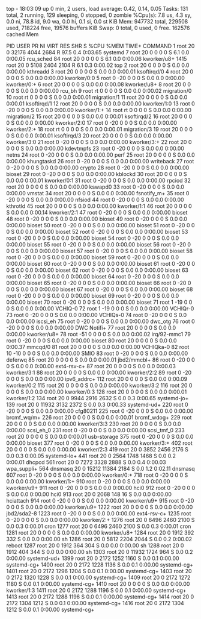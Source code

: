 top - 18:03:09 up 0 min,  2 users,  load average: 0.42, 0.14, 0.05
Tasks: 131 total,   2 running, 129 sleeping,   0 stopped,   0 zombie
%Cpu(s):  7.8 us,  4.3 sy,  0.0 ni, 78.8 id,  9.0 wa,  0.0 hi,  0.1 si,  0.0 st
KiB Mem:    947732 total,   229508 used,   718224 free,    19576 buffers
KiB Swap:        0 total,        0 used,        0 free.   162576 cached Mem

  PID USER      PR  NI    VIRT    RES    SHR S  %CPU %MEM     TIME+ COMMAND
    1 root      20   0   32176   4044   2684 R  97.5  0.4   0:03.65 systemd
    7 root      20   0       0      0      0 S   6.1  0.0   0:00.05 rcu_sched
   84 root      20   0       0      0      0 S   6.1  0.0   0:00.06 kworker/u8+
 1415 root      20   0    5108   2404   2104 R   6.1  0.3   0:00.02 top
    2 root      20   0       0      0      0 S   0.0  0.0   0:00.00 kthreadd
    3 root      20   0       0      0      0 S   0.0  0.0   0:00.01 ksoftirqd/0
    4 root      20   0       0      0      0 S   0.0  0.0   0:00.00 kworker/0:0
    5 root       0 -20       0      0      0 S   0.0  0.0   0:00.00 kworker/0:+
    6 root      20   0       0      0      0 S   0.0  0.0   0:00.08 kworker/u8+
    8 root      20   0       0      0      0 S   0.0  0.0   0:00.00 rcu_bh
    9 root      rt   0       0      0      0 S   0.0  0.0   0:00.02 migration/0
   10 root      rt   0       0      0      0 S   0.0  0.0   0:00.01 migration/1
   11 root      20   0       0      0      0 S   0.0  0.0   0:00.01 ksoftirqd/1
   12 root      20   0       0      0      0 S   0.0  0.0   0:00.00 kworker/1:0
   13 root       0 -20       0      0      0 S   0.0  0.0   0:00.00 kworker/1:+
   14 root      rt   0       0      0      0 S   0.0  0.0   0:00.00 migration/2
   15 root      20   0       0      0      0 S   0.0  0.0   0:00.01 ksoftirqd/2
   16 root      20   0       0      0      0 S   0.0  0.0   0:00.00 kworker/2:0
   17 root       0 -20       0      0      0 S   0.0  0.0   0:00.00 kworker/2:+
   18 root      rt   0       0      0      0 S   0.0  0.0   0:00.01 migration/3
   19 root      20   0       0      0      0 S   0.0  0.0   0:00.01 ksoftirqd/3
   20 root      20   0       0      0      0 S   0.0  0.0   0:00.00 kworker/3:0
   21 root       0 -20       0      0      0 S   0.0  0.0   0:00.00 kworker/3:+
   22 root      20   0       0      0      0 S   0.0  0.0   0:00.00 kdevtmpfs
   23 root       0 -20       0      0      0 S   0.0  0.0   0:00.00 netns
   24 root       0 -20       0      0      0 S   0.0  0.0   0:00.00 perf
   25 root      20   0       0      0      0 S   0.0  0.0   0:00.00 khungtaskd
   26 root       0 -20       0      0      0 S   0.0  0.0   0:00.00 writeback
   27 root       0 -20       0      0      0 S   0.0  0.0   0:00.00 crypto
   28 root       0 -20       0      0      0 S   0.0  0.0   0:00.00 bioset
   29 root       0 -20       0      0      0 S   0.0  0.0   0:00.00 kblockd
   30 root      20   0       0      0      0 S   0.0  0.0   0:00.01 kworker/0:1
   31 root       0 -20       0      0      0 S   0.0  0.0   0:00.00 rpciod
   32 root      20   0       0      0      0 S   0.0  0.0   0:00.00 kswapd0
   33 root       0 -20       0      0      0 S   0.0  0.0   0:00.00 vmstat
   34 root      20   0       0      0      0 S   0.0  0.0   0:00.00 fsnotify_m+
   35 root       0 -20       0      0      0 S   0.0  0.0   0:00.00 nfsiod
   44 root       0 -20       0      0      0 S   0.0  0.0   0:00.00 kthrotld
   45 root      20   0       0      0      0 S   0.0  0.0   0:00.00 kworker/1:1
   46 root      20   0       0      0      0 S   0.0  0.0   0:00.14 kworker/2:1
   47 root       0 -20       0      0      0 S   0.0  0.0   0:00.00 bioset
   48 root       0 -20       0      0      0 S   0.0  0.0   0:00.00 bioset
   49 root       0 -20       0      0      0 S   0.0  0.0   0:00.00 bioset
   50 root       0 -20       0      0      0 S   0.0  0.0   0:00.00 bioset
   51 root       0 -20       0      0      0 S   0.0  0.0   0:00.00 bioset
   52 root       0 -20       0      0      0 S   0.0  0.0   0:00.00 bioset
   53 root       0 -20       0      0      0 S   0.0  0.0   0:00.00 bioset
   54 root       0 -20       0      0      0 S   0.0  0.0   0:00.00 bioset
   55 root       0 -20       0      0      0 S   0.0  0.0   0:00.00 bioset
   56 root       0 -20       0      0      0 S   0.0  0.0   0:00.00 bioset
   57 root       0 -20       0      0      0 S   0.0  0.0   0:00.00 bioset
   58 root       0 -20       0      0      0 S   0.0  0.0   0:00.00 bioset
   59 root       0 -20       0      0      0 S   0.0  0.0   0:00.00 bioset
   60 root       0 -20       0      0      0 S   0.0  0.0   0:00.00 bioset
   61 root       0 -20       0      0      0 S   0.0  0.0   0:00.00 bioset
   62 root       0 -20       0      0      0 S   0.0  0.0   0:00.00 bioset
   63 root       0 -20       0      0      0 S   0.0  0.0   0:00.00 bioset
   64 root       0 -20       0      0      0 S   0.0  0.0   0:00.00 bioset
   65 root       0 -20       0      0      0 S   0.0  0.0   0:00.00 bioset
   66 root       0 -20       0      0      0 S   0.0  0.0   0:00.00 bioset
   67 root       0 -20       0      0      0 S   0.0  0.0   0:00.00 bioset
   68 root       0 -20       0      0      0 S   0.0  0.0   0:00.00 bioset
   69 root       0 -20       0      0      0 S   0.0  0.0   0:00.00 bioset
   70 root       0 -20       0      0      0 S   0.0  0.0   0:00.00 bioset
   71 root       1 -19       0      0      0 S   0.0  0.0   0:00.00 VCHIQ-0
   72 root       1 -19       0      0      0 S   0.0  0.0   0:00.00 VCHIQr-0
   73 root       0 -20       0      0      0 S   0.0  0.0   0:00.00 VCHIQs-0
   74 root       0 -20       0      0      0 S   0.0  0.0   0:00.00 iscsi_eh
   75 root       0 -20       0      0      0 S   0.0  0.0   0:00.00 dwc_otg
   76 root       0 -20       0      0      0 S   0.0  0.0   0:00.00 DWC Notifi+
   77 root      20   0       0      0      0 S   0.0  0.0   0:00.00 kworker/u8+
   78 root     -51   0       0      0      0 S   0.0  0.0   0:00.02 irq/92-mmc1
   79 root       0 -20       0      0      0 S   0.0  0.0   0:00.00 bioset
   80 root      20   0       0      0      0 S   0.0  0.0   0:00.37 mmcqd/0
   81 root      20   0       0      0      0 S   0.0  0.0   0:00.00 VCHIQka-0
   82 root      10 -10       0      0      0 S   0.0  0.0   0:00.00 SMIO
   83 root       0 -20       0      0      0 S   0.0  0.0   0:00.00 deferwq
   85 root      20   0       0      0      0 S   0.0  0.0   0:00.01 jbd2/mmcbl+
   86 root       0 -20       0      0      0 S   0.0  0.0   0:00.00 ext4-rsv-c+
   87 root      20   0       0      0      0 S   0.0  0.0   0:00.03 kworker/3:1
   88 root      20   0       0      0      0 S   0.0  0.0   0:00.00 kworker/2:2
   89 root       0 -20       0      0      0 S   0.0  0.0   0:00.00 ipv6_addrc+
  112 root      20   0       0      0      0 S   0.0  0.0   0:00.09 kworker/0:2
  115 root      20   0       0      0      0 S   0.0  0.0   0:00.00 kworker/3:2
  116 root      20   0       0      0      0 S   0.0  0.0   0:00.00 kworker/0:3
  128 root      20   0       0      0      0 S   0.0  0.0   0:00.01 kworker/1:2
  134 root      20   0    9944   2916   2632 S   0.0  0.3   0:00.65 systemd-jo+
  139 root      20   0   11932   3132   2372 S   0.0  0.3   0:00.33 systemd-ud+
  220 root       0 -20       0      0      0 S   0.0  0.0   0:00.00 cfg80211
  225 root       0 -20       0      0      0 S   0.0  0.0   0:00.00 brcmf_wq/m+
  226 root      20   0       0      0      0 S   0.0  0.0   0:00.01 brcmf_wdog+
  229 root      20   0       0      0      0 S   0.0  0.0   0:00.00 kworker/3:3
  230 root      20   0       0      0      0 S   0.0  0.0   0:00.00 scsi_eh_0
  231 root       0 -20       0      0      0 S   0.0  0.0   0:00.00 scsi_tmf_0
  233 root      20   0       0      0      0 S   0.0  0.0   0:00.01 usb-storage
  375 root       0 -20       0      0      0 S   0.0  0.0   0:00.00 bioset
  377 root       0 -20       0      0      0 S   0.0  0.0   0:00.00 kworker/3:+
  402 root      20   0       0      0      0 S   0.0  0.0   0:00.00 kworker/2:3
  419 root      20   0    3852   2456   2176 S   0.0  0.3   0:00.05 systemd-lo+
  441 root      20   0    2564   1748   1468 S   0.0  0.2   0:00.01 dhcpcd
  561 root      20   0    7272   3328   2888 S   0.0  0.4   0:00.03 wpa_suppli+
  564 dnsmasq   20   0   15212  11384   2184 S   0.0  1.2   0:02.11 dnsmasq
  607 root       0 -20       0      0      0 S   0.0  0.0   0:00.00 kworker/0:+
  718 root       0 -20       0      0      0 S   0.0  0.0   0:00.00 kworker/1:+
  910 root       0 -20       0      0      0 S   0.0  0.0   0:00.00 kworker/u9+
  911 root       0 -20       0      0      0 S   0.0  0.0   0:00.00 hci0
  912 root       0 -20       0      0      0 S   0.0  0.0   0:00.00 hci0
  913 root      20   0    2068    148     16 S   0.0  0.0   0:00.00 hciattach
  914 root       0 -20       0      0      0 S   0.0  0.0   0:00.00 kworker/u9+
  915 root       0 -20       0      0      0 S   0.0  0.0   0:00.00 kworker/u9+
 1222 root      20   0       0      0      0 S   0.0  0.0   0:00.00 jbd2/sda2-8
 1223 root       0 -20       0      0      0 S   0.0  0.0   0:00.00 ext4-rsv-c+
 1235 root       0 -20       0      0      0 S   0.0  0.0   0:00.00 kworker/2:+
 1276 root      20   0    6496   2460   2100 S   0.0  0.3   0:00.01 cron
 1277 root      20   0    6496   2460   2100 S   0.0  0.3   0:00.01 cron
 1281 root      20   0       0      0      0 S   0.0  0.0   0:00.00 kworker/u8+
 1284 root      20   0    1912    392    332 S   0.0  0.0   0:00.00 sh
 1286 root      20   0    5812   2204   2044 S   0.0  0.2   0:00.02 reboot
 1287 root      20   0    1912    364    304 S   0.0  0.0   0:00.00 sh
 1288 root      20   0    1912    404    344 S   0.0  0.0   0:00.00 sh
 1303 root      20   0   11932   1724    964 S   0.0  0.2   0:00.00 systemd-ud+
 1399 root      20   0    2172   1252   1160 S   0.0  0.1   0:00.00 systemd-cg+
 1400 root      20   0    2172   1228   1136 S   0.0  0.1   0:00.00 systemd-cg+
 1401 root      20   0    2172   1296   1204 S   0.0  0.1   0:00.00 systemd-cg+
 1403 root      20   0    2172   1320   1228 S   0.0  0.1   0:00.00 systemd-cg+
 1409 root      20   0    2172   1272   1180 S   0.0  0.1   0:00.00 systemd-cg+
 1410 root      20   0       0      0      0 S   0.0  0.0   0:00.00 kworker/1:3
 1411 root      20   0    2172   1288   1196 S   0.0  0.1   0:00.00 systemd-cg+
 1413 root      20   0    2172   1288   1196 S   0.0  0.1   0:00.00 systemd-cg+
 1414 root      20   0    2172   1304   1212 S   0.0  0.1   0:00.00 systemd-cg+
 1416 root      20   0    2172   1304   1212 S   0.0  0.1   0:00.00 systemd-cg+
